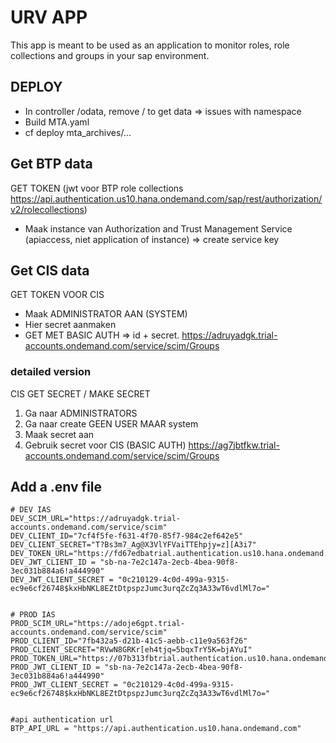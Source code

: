 # URV APP
This app is meant to be used as an application to monitor roles, role collections and groups in your sap environment. 

## DEPLOY
- In controller /odata, remove / to get data => issues with namespace
- Build MTA.yaml
- cf deploy mta_archives/...

## Get BTP data

GET TOKEN (jwt voor BTP role collections https://api.authentication.us10.hana.ondemand.com/sap/rest/authorization/v2/rolecollections)
- Maak instance van Authorization and Trust Management Service (apiaccess, niet application of instance)
    => create service key

## Get CIS data

GET TOKEN VOOR CIS 
- Maak ADMINISTRATOR AAN (SYSTEM)
- Hier secret aanmaken 
- GET MET BASIC AUTH => id + secret.
https://adruyadgk.trial-accounts.ondemand.com/service/scim/Groups


### detailed version
CIS GET SECRET / MAKE SECRET 
1. Ga naar ADMINISTRATORS
2. Ga naar create GEEN USER MAAR system
3. Maak secret aan
4. Gebruik secret voor CIS (BASIC AUTH)
https://ag7jbtfkw.trial-accounts.ondemand.com/service/scim/Groups



## Add a .env file
```
# DEV IAS
DEV_SCIM_URL="https://adruyadgk.trial-accounts.ondemand.com/service/scim"
DEV_CLIENT_ID="7cf4f5fe-f631-4f70-85f7-984c2ef642e5"
DEV_CLIENT_SECRET="T?Bs3m7_Ag@X3VlYFVaiTTEhpjy=z][A3i7"
DEV_TOKEN_URL="https://fd67edbatrial.authentication.us10.hana.ondemand.com/oauth/token"
DEV_JWT_CLIENT_ID = "sb-na-7e2c147a-2ecb-4bea-90f8-3ec031b884a6!a444990"
DEV_JWT_CLIENT_SECRET = "0c210129-4c0d-499a-9315-ec9e6cf26748$kxHbNKL8EZtDtpspzJumc3urqZcZq3A33wT6vdlMl7o="


# PROD IAS
PROD_SCIM_URL="https://adoje6gpt.trial-accounts.ondemand.com/service/scim"
PROD_CLIENT_ID="7fb432a5-d21b-41c5-aebb-c11e9a563f26"
PROD_CLIENT_SECRET="RVwN8GRKr[eh4tjq=5bqxTrY5K=bjAYuI"
PROD_TOKEN_URL="https://07b313fbtrial.authentication.us10.hana.ondemand.com/oauth/token"
PROD_JWT_CLIENT_ID = "sb-na-7e2c147a-2ecb-4bea-90f8-3ec031b884a6!a444990"
PROD_JWT_CLIENT_SECRET = "0c210129-4c0d-499a-9315-ec9e6cf26748$kxHbNKL8EZtDtpspzJumc3urqZcZq3A33wT6vdlMl7o="


#api authentication url 
BTP_API_URL = "https://api.authentication.us10.hana.ondemand.com"
```
